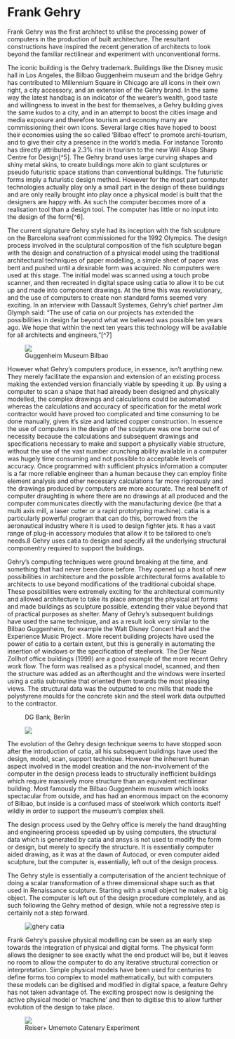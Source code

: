 <h1 id="frank">Frank Gehry</h1>
Frank Gehry was the first architect to utilise the processing power of computers in the production of built architecture. The resultant constructions have inspired the recent generation of architects to look beyond the familiar rectilinear and experiment with unconventional forms.

The iconic building is the Gehry trademark. Buildings like the Disney music hall in Los Angeles, the Bilbao Guggenheim museum and the bridge Gehry has contributed to Millennium Square in Chicago are all icons in their own right, a city accessory, and an extension of the Gehry brand. In the same way the latest handbag is an indicator of the wearer’s wealth, good taste and willingness to invest in the best for themselves, a Gehry building gives the same kudos to a city, and in an attempt to boost the cities image and media exposure and therefore tourism and economy many are commissioning their own icons. Several large cities have hoped to boost their economies using the so called ‘Bilbao effect’ to promote archi-tourism, and to give their city a presence in the world’s media. For instance Toronto has directly attributed a 2.3% rise in tourism to the new Will Alsop Sharp Centre for Design[^5]. The Gehry brand uses large curving shapes and shiny metal skins, to create buildings more akin to giant sculptures or pseudo futuristic space stations than conventional buildings. The futuristic forms imply a futuristic design method. However for the most part computer technologies actually play only a small part in the design of these buildings and are only really brought into play once a physical model is built that the designers are happy with. As such the computer becomes more of a realisation tool than a design tool. The computer has little or no input into the design of the form[^6].

The current signature Gehry style had its inception with the fish sculpture on the Barcelona seafront commissioned for the 1992 Olympics. The design process involved in the sculptural composition of the fish sculpture began with the design and construction of a physical model using the traditional architectural techniques of paper modelling, a simple sheet of paper was bent and pushed until a desirable form was acquired. No computers were used at this stage. The initial model was scanned using a touch probe scanner, and then recreated in digital space using <span class="small-caps">catia</span> to allow it to be cut up and made into component drawings. At the time this was revolutionary, and the use of computers to create non standard forms seemed very exciting. In an interview with Dassault Systemes, Gehry’s chief partner Jim Glymph said: “The use of <span class="small-caps">catia</span> on our projects has extended the possibilities in design far beyond what we believed was possible ten years ago. We hope that within the next ten years this technology will be available for all architects and engineers,”[^7]

<figure>
<img src="{{ site.baseurl }}/assets/15/diss/bilgug.png" />
<figcaption>
Guggenheim Museum Bilbao
</figcaption>
</figure>

However what Gehry’s computers produce, in essence, isn’t anything new. They merely facilitate the expansion and extension of an existing process making the extended version financially viable by speeding it up. By using a computer to scan a shape that had already been designed and physically modelled, the complex drawings and calculations could be automated whereas the calculations and accuracy of specification for the metal work contractor would have proved too complicated and time consuming to be done manually, given it’s size and latticed copper construction. In essence the use of computers in the design of the sculpture was one borne out of necessity because the calculations and subsequent drawings and specifications necessary to make and support a physically viable structure, without the use of the vast number crunching ability available in a computer was hugely time consuming and not possible to acceptable levels of accuracy. Once programmed with sufficient physics information a computer is a far more reliable engineer than a human because they can employ finite element analysis and other necessary calculations far more rigorously and the drawings produced by computers are more accurate. The real benefit of computer draughting is where there are no drawings at all produced and the computer communicates directly with the manufacturing device (be that a multi axis mill, a laser cutter or a rapid prototyping machine). <span class="small-caps">catia</span> is a particularly powerful program that can do this, borrowed from the aeronautical industry where it is used to design fighter jets. It has a vast range of plug-in accessory modules that allow it to be tailored to one’s needs.8 Gehry uses <span class="small-caps">catia</span> to design and specify all the underlying structural componentry required to support the buildings.

Gehry’s computing techniques were ground breaking at the time, and something that had never been done before. They opened up a host of new possibilities in architecture and the possible architectural forms available to architects to use beyond modifications of the traditional cuboidal shape. These possibilities were extremely exciting for the architectural community and allowed architecture to take its place amongst the physical art forms and made buildings as sculpture possible, extending their value beyond that of practical purposes as shelter. Many of Gehry’s subsequent buildings have used the same technique, and as a result look very similar to the Bilbao Guggenheim, for example the Walt Disney Concert Hall and the Experience Music Project . More recent building projects have used the power of <span class="small-caps">catia</span> to a certain extent, but this is generally in automating the insertion of windows or the specification of steelwork. The Der Neue Zollhof office buildings (1999) are a good example of the more recent Gehry work flow. The form was realised as a physical model, scanned, and then the structure was added as an afterthought and the windows were inserted using a <span class="small-caps">catia</span> subroutine that oriented them towards the most pleasing views. The structural data was the outputted to cnc mills that made the polystyrene moulds for the concrete skin and the steel work data outputted to the contractor.

<figure>
<img src="{{ site.baseurl }}/assets/15/diss/Gehry_Building.jpg" alt="" />
<figcaption>
DG Bank, Berlin
</figcaption>
</figure>

<figure class="half-width left">
<img src="{{ site.baseurl }}/assets/15/diss/gehry-catia1.jpg" />
<figcaption>
</figcaption>
</figure>

The evolution of the Gehry design technique seems to have stopped soon after the introduction of <span class="small-caps">catia</span>, all his subsequent buildings have used the design, model, scan, support technique. However the inherent human aspect involved in the model creation and the non-involvement of the computer in the design process leads to structurally inefficient buildings which require massively more structure than an equivalent rectilinear building. Most famously the Bilbao Guggenheim museum which looks spectacular from outside, and has had an enormous impact on the economy of Bilbao, but inside is a confused mass of steelwork which contorts itself wildly in order to support the museum’s complex shell.

The design process used by the Gehry office is merely the hand draughting and engineering process speeded up by using computers, the structural data which is generated by <span class="small-caps">catia</span> and ansys is not used to modify the form or design, but merely to specify the structure. It is essentially computer aided drawing, as it was at the dawn of Autocad, or even computer aided sculpture, but the computer is, essentially, left out of the design process.

The Gehry style is essentially a computerisation of the ancient technique of doing a scalar transformation of a three dimensional shape such as that used in Renaissance sculpture. Starting with a small object he makes it a big object. The computer is left out of the design procedure completely, and as such following the Gehry method of design, while not a regressive step is certainly not a step forward.

<figure>
<img class="alignnone wp-image-1956" src="{{ site.baseurl }}/assets/15/diss/ghery-catia.jpg" alt="ghery catia" >
<figcaption>
</figcaption>
</figure>

<p class="inter-paragraph">Frank Gehry’s passive physical modelling can be seen as an early step towards the integration of physical and digital forms. The physical form allows the designer to see exactly what the end product will be, but it leaves no room to allow the computer to do any iterative structural correction or interpretation. Simple physical models have been used for centuries to define forms too complex to model mathematically, but with computers these models can be digitised and modified in digital space, a feature Gehry has not taken advantage of. The exciting prospect now is designing the active physical model or ‘machine’ and then to digitise this to allow further evolution of the design to take place.</p>


<figure class="">
<img class=" wp-image-1957 alignleft" src="{{ site.baseurl }}/assets/15/diss/catenary.jpg" />
<figcaption>
Reiser+ Umemoto Catenary Experiment
</figcaption>
</figure>